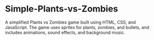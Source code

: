 # Simple-Plants-vs-Zombies
A simplified Plants vs Zombies game built using HTML, CSS, and JavaScript.   The game uses sprites for plants, zombies, and bullets, and includes animations, sound effects, and background music.
